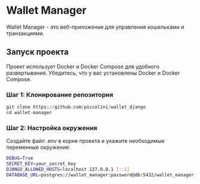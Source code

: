 # Wallet Manager

Wallet Manager - это веб-приложение для управления кошельками и транзакциями.

## Запуск проекта

Проект использует Docker и Docker Compose для удобного развертывания. Убедитесь, что у вас установлены Docker и Docker Compose.

### Шаг 1: Клонирование репозитория

```python
git clone https://github.com/piccol1ni/wallet_django
cd wallet-manager
```


### Шаг 2: Настройка окружения
Создайте файл .env в корне проекта и укажите необходимые переменные окружения:

```bash
DEBUG=True
SECRET_KEY=your_secret_key
DJANGO_ALLOWED_HOSTS=localhost 127.0.0.1 [::1]
DATABASE_URL=postgres://wallet_manager:password@db:5432/wallet_manager
```